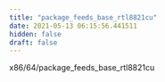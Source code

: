 ```yaml
---
title: "package_feeds_base_rtl8821cu"
date: 2021-05-13 06:15:56.441511
hidden: false
draft: false
---
```


x86/64/package_feeds_base_rtl8821cu

